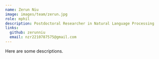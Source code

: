 ```yaml
---
name: Zerun Niu
image: images/team/zerun.jpg
role: mphil
description: Postdoctoral Researcher in Natural Language Processing
links:
  github: zerunniu
  email: nzr2210787575@gmail.com
---
```

Here are some descriptions.
